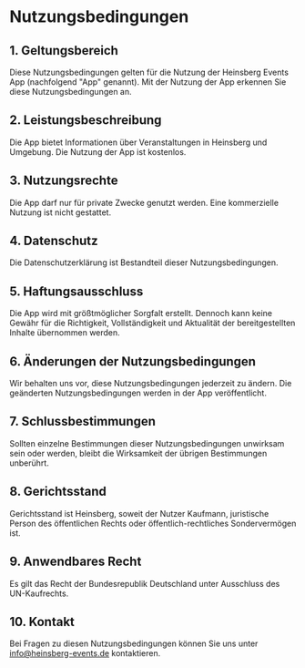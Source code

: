 # Nutzungsbedingungen

## 1. Geltungsbereich

Diese Nutzungsbedingungen gelten für die Nutzung der Heinsberg Events App (nachfolgend "App" genannt). Mit der Nutzung der App erkennen Sie diese Nutzungsbedingungen an.

## 2. Leistungsbeschreibung

Die App bietet Informationen über Veranstaltungen in Heinsberg und Umgebung. Die Nutzung der App ist kostenlos.

## 3. Nutzungsrechte

Die App darf nur für private Zwecke genutzt werden. Eine kommerzielle Nutzung ist nicht gestattet.

## 4. Datenschutz

Die Datenschutzerklärung ist Bestandteil dieser Nutzungsbedingungen.

## 5. Haftungsausschluss

Die App wird mit größtmöglicher Sorgfalt erstellt. Dennoch kann keine Gewähr für die Richtigkeit, Vollständigkeit und Aktualität der bereitgestellten Inhalte übernommen werden.

## 6. Änderungen der Nutzungsbedingungen

Wir behalten uns vor, diese Nutzungsbedingungen jederzeit zu ändern. Die geänderten Nutzungsbedingungen werden in der App veröffentlicht.

## 7. Schlussbestimmungen

Sollten einzelne Bestimmungen dieser Nutzungsbedingungen unwirksam sein oder werden, bleibt die Wirksamkeit der übrigen Bestimmungen unberührt.

## 8. Gerichtsstand

Gerichtsstand ist Heinsberg, soweit der Nutzer Kaufmann, juristische Person des öffentlichen Rechts oder öffentlich-rechtliches Sondervermögen ist.

## 9. Anwendbares Recht

Es gilt das Recht der Bundesrepublik Deutschland unter Ausschluss des UN-Kaufrechts.

## 10. Kontakt

Bei Fragen zu diesen Nutzungsbedingungen können Sie uns unter info@heinsberg-events.de kontaktieren. 